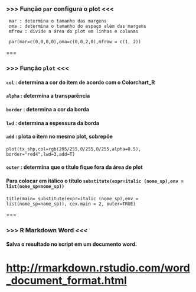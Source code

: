 ### >>> Função `par` configura o plot <<<

     mar : determina o tamanho das margens
     oma : determina o tamanho do espaço além das margens
     mfrow : divide a área do plot em linhas e colunas

````{r} 
 par(mar=c(0,0,0,0),oma=c(0,0,2,0),mfrow = c(1, 2))
````
===

### >>> Função `plot` <<<

#### `col` : determina a cor do item de acordo com o Colorchart_R
#### `alpha` : determina a transparência
#### `border` : determina a cor da borda
#### `lwd` : determina a espessura da borda
#### `add` : plota o item no mesmo plot, sobrepõe
````{r}
plot(tx_shp,col=rgb(205/255,0/255,0/255,alpha=0.5), border="red4",lwd=3,add=T)
````
#### `outer` : determina que o título fique fora da área de plot
#### Para colocar em itálico o título `substitute(expr=italic (nome_sp),env = list(nome_sp=nome_sp))`
````{r}
title(main= substitute(expr=italic (nome_sp),env = list(nome_sp=nome_sp)), cex.main = 2, outer=TRUE)
````
===
### >>> R Markdown Word <<<

#### Salva o resultado no script em um documento word.

http://rmarkdown.rstudio.com/word_document_format.html
===


